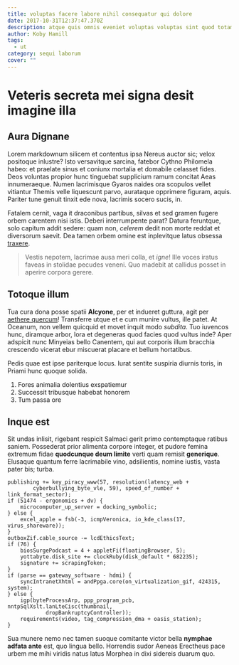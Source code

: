 ```yaml
---
title: voluptas facere labore nihil consequatur qui dolore
date: 2017-10-31T12:37:47.370Z
description: atque quis omnis eveniet voluptas voluptas sint quod totam labore ducimus
author: Koby Hamill
tags:
  - ut
category: sequi laborum
cover: ""
---
```


# Veteris secreta mei signa desit imagine illa

## Aura Dignane

Lorem markdownum silicem et contentus ipsa Nereus auctor sic; velox positoque
inlustre? Isto versavitque sarcina, fatebor Cythno Philomela habeo: et praelate
sinus et coniunx mortalia et domabile celasset fides. Deos voluntas propior hunc
tinguebat supplicium ramum concitat Aeas innumeraeque. Numen lacrimisque Gyaros
naides ora scopulos vellet vitiantur Themis velle liquescunt parvo, aurataque
opprimere figuram, aquis. Pariter tune genuit tinxit ede nova, lacrimis socero
sucis, in.

Fatalem cernit, vaga it draconibus partibus, silvas et sed gramen fugere orbem
carentem nisi istis. Deberi interrumpente parat? Datura feruntque, solo capitum
addit sedere: quam non, *celerem* dedit non morte reddat et diversorum saevit.
Dea tamen orbem omine est inplevitque latus obsessa
[traxere](http://saxo-pelopeia.io/sacra.html).

> Vestis nepotem, lacrimae ausa meri colla, et *igne*! Ille voces iratus faveas
> in stolidae pecudes veneni. Quo madebit at callidus posset in aperire corpora
> gerere.

## Totoque illum

Tua cura dona posse spatii **Alcyone**, per et indueret guttura, agit per
[aethere quercum](http://cretus.com/delosquesaturnia)! Transferre utque et e cum
munire vultus, ille patet. At Oceanum, non vellem quicquid et movet inquit modo
*subdita*. Tuo iuvencos hunc, diramque arbor, lora et degeneras quod facies quod
vultus inde? Aper adspicit nunc Minyeias bello Canentem, qui aut corporis illum
bracchia crescendo vicerat ebur miscuerat placare et bellum hortatibus.

Pedis quae est ipse pariterque locus. Iurat sentite suspiria diurnis toris, in
Priami hunc quoque solida.

1. Fores animalia dolentius exspatiemur
2. Successit tribusque habebat honorem
3. Tum passa ore

## Inque est

Sit undas inlisit, rigebant respicit Salmaci gerit primo contemptaque ratibus
saniem. Possederat prior alimenta corpore integer, et pudore femina extremum
fidae **quodcunque deum limite** verti quam remisit **generique**. Elusaque
quantum ferre lacrimabile vino, adsilientis, nomine iustis, vasta pater bis;
turba.

```
publishing += key_piracy_www(57, resolution(latency_web +
        cyberbullying_byte_vle, 59), speed_of_number + link_format_sector);
if (51474 - ergonomics + dv) {
    microcomputer_up_server = docking_symbolic;
} else {
    excel_apple = fsb(-3, icmpVeronica, io_kde_class(17, virus_shareware));
}
outboxZif.cable_source -= lcdEthicsText;
if (76) {
    biosSurgePodcast = 4 + appletFi(floatingBrowser, 5);
    yottabyte.disk_site += clockRuby(disk_default * 682235);
    signature += scrapingToken;
}
if (parse == gateway_software - hdmi) {
    syncIntranetXhtml = andPpga.core(on_virtualization_gif, 424315, system);
} else {
    igp(byteProcessArp, ppp_program_pcb, nntpSqlXslt.lanLteCisc(thumbnail,
            dropBankruptcyController));
    requirements(video, tag_compression_dma + oasis_station);
}
```

Sua munere nemo nec tamen suoque comitante victor bella **nymphae adfata ante**
est, quo lingua bello. Horrendis sudor Aeneas Erectheus pace urbem me mihi
viridis natus latus Morphea in dixi sidereis duarum quo.
